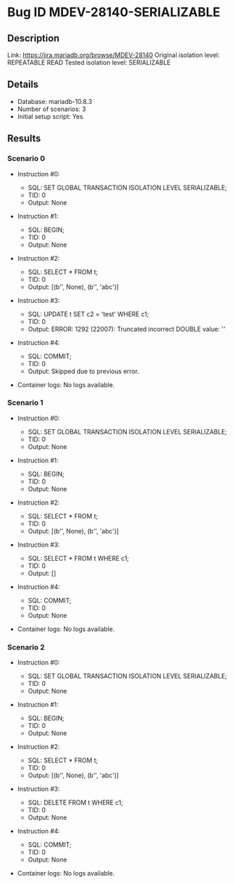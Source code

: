 # Bug ID MDEV-28140-SERIALIZABLE

## Description

Link:                     https://jira.mariadb.org/browse/MDEV-28140
Original isolation level: REPEATABLE READ
Tested isolation level:   SERIALIZABLE


## Details
 * Database: mariadb-10.8.3
 * Number of scenarios: 3
 * Initial setup script: Yes

## Results
### Scenario 0
 * Instruction #0:
     - SQL:  SET GLOBAL TRANSACTION ISOLATION LEVEL SERIALIZABLE;
     - TID: 0
     - Output: None
 * Instruction #1:
     - SQL:  BEGIN;
     - TID: 0
     - Output: None
 * Instruction #2:
     - SQL:  SELECT * FROM t;
     - TID: 0
     - Output: [(b'', None), (b'', 'abc')]
 * Instruction #3:
     - SQL:  UPDATE t SET c2 = 'test' WHERE c1;
     - TID: 0
     - Output: ERROR: 1292 (22007): Truncated incorrect DOUBLE value: ''
 * Instruction #4:
     - SQL:  COMMIT;
     - TID: 0
     - Output: Skipped due to previous error.

 * Container logs:
   No logs available.

### Scenario 1
 * Instruction #0:
     - SQL:  SET GLOBAL TRANSACTION ISOLATION LEVEL SERIALIZABLE;
     - TID: 0
     - Output: None
 * Instruction #1:
     - SQL:  BEGIN;
     - TID: 0
     - Output: None
 * Instruction #2:
     - SQL:  SELECT * FROM t;
     - TID: 0
     - Output: [(b'', None), (b'', 'abc')]
 * Instruction #3:
     - SQL:  SELECT * FROM t WHERE c1;
     - TID: 0
     - Output: []
 * Instruction #4:
     - SQL:  COMMIT;
     - TID: 0
     - Output: None

 * Container logs:
   No logs available.

### Scenario 2
 * Instruction #0:
     - SQL:  SET GLOBAL TRANSACTION ISOLATION LEVEL SERIALIZABLE;
     - TID: 0
     - Output: None
 * Instruction #1:
     - SQL:  BEGIN;
     - TID: 0
     - Output: None
 * Instruction #2:
     - SQL:  SELECT * FROM t;
     - TID: 0
     - Output: [(b'', None), (b'', 'abc')]
 * Instruction #3:
     - SQL:  DELETE FROM t WHERE c1;
     - TID: 0
     - Output: None
 * Instruction #4:
     - SQL:  COMMIT;
     - TID: 0
     - Output: None

 * Container logs:
   No logs available.
